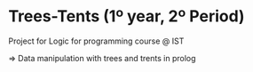 # Trees-Tents (1º year, 2º Period)
Project for Logic for programming course @ IST

=> Data manipulation with trees and trents in prolog
